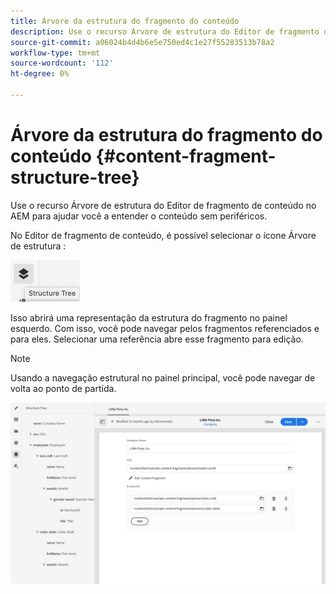 ```yaml
---
title: Árvore da estrutura do fragmento do conteúdo
description: Use o recurso Árvore de estrutura do Editor de fragmento de conteúdo no AEM para entender melhor seu conteúdo sem periféricos.
source-git-commit: a06024b4d4b6e5e750ed4c1e27f55283513b78a2
workflow-type: tm+mt
source-wordcount: '112'
ht-degree: 0%

---
```


# Árvore da estrutura do fragmento do conteúdo {#content-fragment-structure-tree}

Use o recurso Árvore de estrutura do Editor de fragmento de conteúdo no AEM para ajudar você a entender o conteúdo sem periféricos.

No Editor de fragmento de conteúdo, é possível selecionar o ícone Árvore de estrutura :

![Árvore da estrutura do fragmento do conteúdo](assets/cfm-structuretree-01.png)

Isso abrirá uma representação da estrutura do fragmento no painel esquerdo. Com isso, você pode navegar pelos fragmentos referenciados e para eles. Selecionar uma referência abre esse fragmento para edição.

>[!NOTE]
>
>Usando a navegação estrutural no painel principal, você pode navegar de volta ao ponto de partida.

![Árvore da estrutura do fragmento do conteúdo](assets/cfm-structuretree-02.png)

